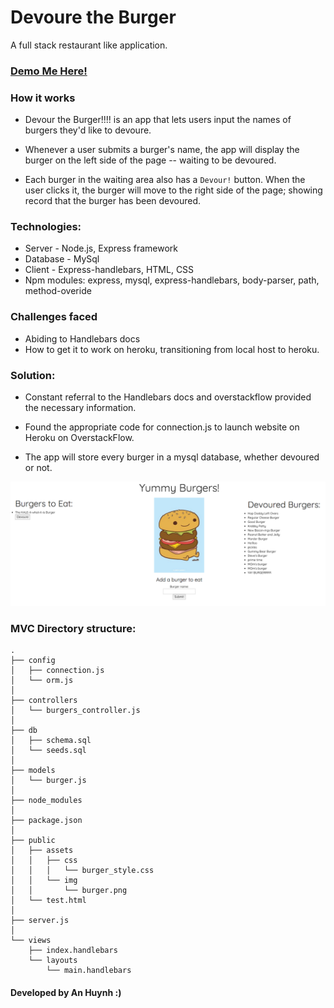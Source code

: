 # Devoure the Burger
A full stack restaurant like application.

### [Demo Me Here!](https://guarded-sierra-71872.herokuapp.com/)

### How it works

* Devour the Burger!!!! is an app that lets users input the names of burgers they'd like to devoure. 

* Whenever a user submits a burger's name, the app will display the burger on the left side of the page -- waiting to be devoured.

* Each burger in the waiting area also has a `Devour!` button. When the user clicks it, the burger will move to the right side of the page; showing record that the burger has been devoured.

### Technologies:
* Server - Node.js, Express framework
* Database - MySql
* Client - Express-handlebars, HTML, CSS
* Npm modules: express, mysql, express-handlebars, body-parser, path, method-overide

### Challenges faced

* Abiding to Handlebars docs
* How to get it to work on heroku, transitioning from local host to heroku.

### Solution:

* Constant referral to the Handlebars docs and overstackflow provided the necessary information. 
* Found the appropriate code for connection.js to launch website on Heroku on OverstackFlow.

* The app will store every burger in a mysql database, whether devoured or not.

![site preview](https://github.com/An26/Burger-2.0/blob/master/public/assets/img/Screen%20Shot%202017-09-13%20at%2011.24.52%20AM.png)

### MVC Directory structure:
```
.
├── config
│   ├── connection.js
│   └── orm.js
│ 
├── controllers
│   └── burgers_controller.js
│
├── db
│   ├── schema.sql
│   └── seeds.sql
│
├── models
│   └── burger.js
│ 
├── node_modules
│ 
├── package.json
│
├── public
│   ├── assets
│   │   ├── css
│   │   │   └── burger_style.css
│   │   └── img
│   │       └── burger.png
│   └── test.html
│
├── server.js
│
└── views
    ├── index.handlebars
    └── layouts
        └── main.handlebars
```


#### Developed by An Huynh :)
